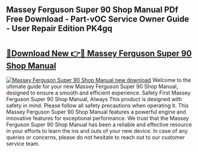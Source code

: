 ## Massey Ferguson Super 90 Shop Manual PDf Free Download - Part-vOC Service Owner Guide - User Repair Edition PK4gq

# <h2><a href="http://bc68807.oget.top/?id=Massey+Ferguson+Super+90+Shop+Manual">🔗Download New 👉🔴 Massey Ferguson Super 90 Shop Manual</a></h2>

[![Massey Ferguson Super 90 Shop Manual new download](https://i.imgur.com/5g1atiW.png)](http://bc68807.oget.top/?id=Massey+Ferguson+Super+90+Shop+Manual)
Welcome to the ultimate guide for your new Massey Ferguson Super 90 Shop Manual, designed to ensure a smooth and efficient experience. Safety First Massey Ferguson Super 90 Shop Manual, Always This product is designed with safety in mind. Please follow all safety precautions when operating it. This Massey Ferguson Super 90 Shop Manual features a powerful engine and innovative features for exceptional performance. We trust that the Massey Ferguson Super 90 Shop Manual has been a reliable and effective resource in your efforts to learn the ins and outs of your new device. In case of any queries or concerns, please do not hesitate to reach out to our customer service team.

